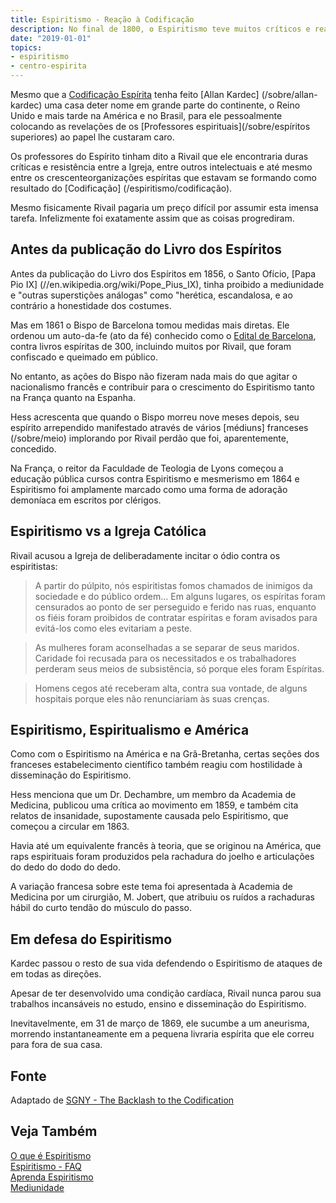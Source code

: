 ```yaml
---
title: Espiritismo - Reação à Codificação
description: No final de 1800, o Espiritismo teve muitos críticos e reação da Igreja Católica. Leia para entender.
date: "2019-01-01"
topics:
- espiritismo
- centro-espirita
---
```


Mesmo que a [Codificação Espírita](/spirism/codificação) tenha feito
[Allan Kardec] (/sobre/allan-kardec) uma casa deter nome em grande parte do continente, o Reino Unido
e mais tarde na América e no Brasil, para ele pessoalmente colocando as revelações de
os [Professores espirituais](/sobre/espíritos superiores) ao papel lhe custaram caro.

Os professores do Espírito tinham dito a Rivail que ele encontraria duras críticas e
resistência entre a Igreja, entre outros intelectuais e até mesmo entre os
crescenteorganizações espíritas que estavam se formando como resultado do
[Codificação] (/espiritismo/codificação).

Mesmo fisicamente Rivail pagaria um preço difícil por assumir esta imensa tarefa.
Infelizmente foi exatamente assim que as coisas progrediram.

## Antes da publicação do Livro dos Espíritos
Antes da publicação do Livro dos Espíritos em 1856, o Santo Ofício,
[Papa Pio IX] (//en.wikipedia.org/wiki/Pope_Pius_IX), tinha proibido a mediunidade
e "outras superstições análogas" como "herética, escandalosa, e ao contrário
a honestidade dos costumes.

Mas em 1861 o Bispo de Barcelona tomou medidas mais diretas. Ele ordenou um
auto-da-fe (ato da fé) conhecido como o [Edital de
Barcelona](//www.researchgate.net/publication/291873151_The_celebrated_burning_in_Barcelona_on_October_9_1861_A_history_revisited),
contra livros espíritas de 300, incluindo muitos por Rivail, que foram
confiscado e queimado em público.

No entanto, as ações do Bispo não fizeram nada mais do que agitar o nacionalismo francês
e contribuir para o crescimento do Espiritismo tanto na França quanto na Espanha.

Hess acrescenta que quando o Bispo morreu nove meses depois, seu espírito arrependido
manifestado através de vários [médiuns] franceses (/sobre/meio) implorando por Rivail
perdão que foi, aparentemente, concedido.

Na França, o reitor da Faculdade de Teologia de Lyons começou a educação pública
cursos contra Espiritismo e mesmerismo em 1864 e Espiritismo foi amplamente marcado
como uma forma de adoração demoníaca em escritos por clérigos.

## Espiritismo vs a Igreja Católica
Rivail acusou a Igreja de deliberadamente incitar o ódio contra os espiritistas:

> A partir do púlpito, nós espiritistas fomos chamados de inimigos da sociedade e do público
> ordem... Em alguns lugares, os espíritas foram censurados ao ponto de ser
> perseguido e ferido nas ruas, enquanto os fiéis foram proibidos de
> contratar espíritas e foram avisados para evitá-los como eles evitariam a peste. 

> As mulheres foram aconselhadas a se separar de seus maridos. Caridade foi recusada
> para os necessitados e os trabalhadores perderam seus meios de subsistência, só porque eles foram
> Espíritas. 

> Homens cegos até receberam alta, contra sua vontade, de alguns hospitais
> porque eles não renunciariam às suas crenças. 

## Espiritismo, Espiritualismo e América
Como com o Espiritismo na América e na Grã-Bretanha, certas seções dos franceses
estabelecimento científico também reagiu com hostilidade à disseminação do
Espiritismo.

Hess menciona que um Dr. Dechambre, um membro da Academia de Medicina, publicou
uma crítica ao movimento em 1859, e também cita relatos de insanidade,
supostamente causada pelo Espiritismo, que começou a circular em 1863.

Havia até um equivalente francês à teoria, que se originou na América, que raps
espirituais foram produzidos pela rachadura do joelho e articulações do dedo do
dodo do dedo.

A variação francesa sobre este tema foi apresentada à Academia de Medicina por
um cirurgião, M. Jobert, que atribuiu os ruídos a rachaduras hábil do curto
tendão do músculo do passo.

## Em defesa do Espiritismo
Kardec passou o resto de sua vida defendendo o Espiritismo de ataques de em
todas as direções.

Apesar de ter desenvolvido uma condição cardíaca, Rivail nunca parou sua
trabalhos incansáveis no estudo, ensino e disseminação do Espiritismo.

Inevitavelmente, em 31 de março de 1869, ele sucumbe a um aneurisma, morrendo
instantaneamente em a pequena livraria espírita que ele correu para fora de sua
casa.

## Fonte
Adaptado de [SGNY - The Backlash to the Codification](https://www.sgny.org/spiritism-guide/the-5-book-codification-ii/)

## Veja Também
[O que é Espiritismo](../sobre)  
[Espiritismo - FAQ](../faq)  
[Aprenda Espiritismo](../aprender)  
[Mediunidade](../mediunidade)  


